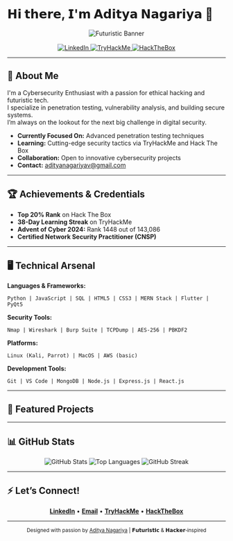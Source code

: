 # 𝗛𝗶 𝘁𝗵𝗲𝗿𝗲, 𝗜'𝗺 𝗔𝗱𝗶𝘁𝘆𝗮 𝗡𝗮𝗴𝗮𝗿𝗶𝘆𝗮 👾

<div align="center">
  <!-- Futuristic animated banner (replace with your own if desired) -->
  <img src="https://i.gifer.com/7zoU.gif" alt="Futuristic Banner" style="max-width:800px;" />
</div>

<div align="center" style="margin-top: 1rem;">
  <!-- Neon-style badges -->
  <a href="https://linkedin.com/in/aditya-nagariya-veni-vidi-vici">
    <img src="https://img.shields.io/badge/LinkedIn-0077B5?style=for-the-badge&logo=linkedin&logoColor=white" alt="LinkedIn">
  </a>
  <a href="https://tryhackme.com/r/p/AdityaNagariya">
    <img src="https://img.shields.io/badge/TryHackMe-212C42?style=for-the-badge&logo=tryhackme&logoColor=white" alt="TryHackMe">
  </a>
  <a href="https://app.hackthebox.com/profile/1471799">
    <img src="https://img.shields.io/badge/HackTheBox-111927?style=for-the-badge&logo=hackthebox&logoColor=9FEF00" alt="HackTheBox">
  </a>
</div>

---

## 🔮 About Me

I'm a Cybersecurity Enthusiast with a passion for ethical hacking and futuristic tech.  
I specialize in penetration testing, vulnerability analysis, and building secure systems.  
I’m always on the lookout for the next big challenge in digital security.

- **Currently Focused On:** Advanced penetration testing techniques  
- **Learning:** Cutting-edge security tactics via TryHackMe and Hack The Box  
- **Collaboration:** Open to innovative cybersecurity projects  
- **Contact:** adityanagariyav@gmail.com

---

## 🏆 Achievements & Credentials

- **Top 20% Rank** on Hack The Box  
- **38-Day Learning Streak** on TryHackMe  
- **Advent of Cyber 2024:** Rank 1448 out of 143,086  
- **Certified Network Security Practitioner (CNSP)**

---

## 🖥️ Technical Arsenal

**Languages & Frameworks:**  
```
Python | JavaScript | SQL | HTML5 | CSS3 | MERN Stack | Flutter | PyQt5
```

**Security Tools:**  
```
Nmap | Wireshark | Burp Suite | TCPDump | AES-256 | PBKDF2
```

**Platforms:**  
```
Linux (Kali, Parrot) | MacOS | AWS (basic)
```

**Development Tools:**  
```
Git | VS Code | MongoDB | Node.js | Express.js | React.js
```

---

## 🚀 Featured Projects



---

## 📊 GitHub Stats

<div align="center">
  <img src="https://github-readme-stats.vercel.app/api?username=Aditya-Nagariya&show_icons=true&theme=radical" alt="GitHub Stats" />
  <img src="https://github-readme-stats.vercel.app/api/top-langs/?username=Aditya-Nagariya&layout=compact&theme=radical" alt="Top Languages" />
  <img src="https://github-readme-streak-stats.herokuapp.com/?user=Aditya-Nagariya&theme=radical" alt="GitHub Streak" />
</div>

---

## ⚡ Let’s Connect!

<div align="center">
  <a href="https://linkedin.com/in/aditya-nagariya-veni-vidi-vici"><strong>LinkedIn</strong></a> •
  <a href="mailto:adityanagariyav@gmail.com"><strong>Email</strong></a> •
  <a href="https://tryhackme.com/r/p/AdityaNagariya"><strong>TryHackMe</strong></a> •
  <a href="https://app.hackthebox.com/profile/1471799"><strong>HackTheBox</strong></a>
</div>

---

<div align="center">
  <sub>Designed with passion by <a href="https://github.com/Aditya-Nagariya">Aditya Nagariya</a> | 𝗙𝘂𝘁𝘂𝗿𝗶𝘀𝘁𝗶𝗰 & 𝗛𝗮𝗰𝗸𝗲𝗿‑inspired</sub>
</div>
